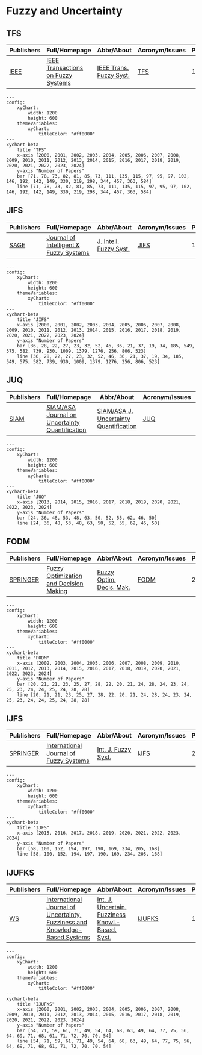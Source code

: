 # Fuzzy and Uncertainty

## TFS

|Publishers|Full/Homepage|Abbr/About|Acronym/Issues|Period/DBLP|Top/Early|CCF|CAS|JCR|IF|Keywords/Google|
|-         |-            |-         |-             |-          |-        |-  |-  |-  |- |-              |
|[IEEE](https://ieeexplore.ieee.org/)|[IEEE Transactions on Fuzzy Systems](https://ieeexplore.ieee.org/xpl/RecentIssue.jsp?punumber=91)|[IEEE Trans. Fuzzy Syst.](https://ieeexplore.ieee.org/xpl/aboutJournal.jsp?punumber=91)|[TFS](https://ieeexplore.ieee.org/xpl/issues?punumber=91&isnumber=10336246)|1993 -|[True](https://ieeexplore.ieee.org/xpl/tocresult.jsp?isnumber=4358784)|B|1|Q1|10.8|[Fuzzy and Uncertainty](https://www.google.com/search?q=Fuzzy+and+Uncertainty)|

```mermaid
---
config:
    xyChart:
        width: 1200
        height: 600
    themeVariables:
        xyChart:
            titleColor: "#ff0000"
---
xychart-beta
    title "TFS"
    x-axis [2000, 2001, 2002, 2003, 2004, 2005, 2006, 2007, 2008, 2009, 2010, 2011, 2012, 2013, 2014, 2015, 2016, 2017, 2018, 2019, 2020, 2021, 2022, 2023, 2024]
    y-axis "Number of Papers"
    bar [71, 78, 73, 82, 81, 85, 73, 111, 135, 115, 97, 95, 97, 102, 146, 192, 142, 149, 330, 219, 298, 344, 457, 363, 584]
    line [71, 78, 73, 82, 81, 85, 73, 111, 135, 115, 97, 95, 97, 102, 146, 192, 142, 149, 330, 219, 298, 344, 457, 363, 584]
```

## JIFS

|Publishers|Full/Homepage|Abbr/About|Acronym/Issues|Period/DBLP|Top/Early|CCF|CAS|JCR|IF|Keywords/Google|
|-         |-            |-         |-             |-          |-        |-  |-  |-  |- |-              |
|[SAGE](https://www.sagepub.com/)|[Journal of Intelligent & Fuzzy Systems](https://journals.sagepub.com/home/ifs)|[J. Intell. Fuzzy Syst.](https://journals.sagepub.com/overview-metric/IFS?)|[JIFS](https://journals.sagepub.com/loi/ifs)|1993 -|False||4|Q4|1.2|[Fuzzy Systems](https://www.google.com/search?q=Fuzzy+Systems)|

```mermaid
---
config:
    xyChart:
        width: 1200
        height: 600
    themeVariables:
        xyChart:
            titleColor: "#ff0000"
---
xychart-beta
    title "JIFS"
    x-axis [2000, 2001, 2002, 2003, 2004, 2005, 2006, 2007, 2008, 2009, 2010, 2011, 2012, 2013, 2014, 2015, 2016, 2017, 2018, 2019, 2020, 2021, 2022, 2023, 2024]
    y-axis "Number of Papers"
    bar [36, 28, 22, 27, 23, 32, 52, 46, 36, 21, 37, 19, 34, 185, 549, 575, 582, 739, 930, 1009, 1379, 1276, 256, 806, 523]
    line [36, 28, 22, 27, 23, 32, 52, 46, 36, 21, 37, 19, 34, 185, 549, 575, 582, 739, 930, 1009, 1379, 1276, 256, 806, 523]
```

## JUQ

|Publishers|Full/Homepage|Abbr/About|Acronym/Issues|Period/DBLP|Top/Early|CCF|CAS|JCR|IF|Keywords/Google|
|-         |-            |-         |-             |-          |-        |-  |-  |-  |- |-              |
|[SIAM](https://epubs.siam.org)|[SIAM/ASA Journal on Uncertainty Quantification](https://epubs.siam.org/journal/sjuqa3)|[SIAM/ASA J. Uncertainty Quantification](https://epubs.siam.org/journal/juq/about)|[JUQ](https://epubs.siam.org/loi/sjuqa3)|2013 -|False||3|Q2|2.2|[Fuzzy and Uncertainty](https://www.google.com/search?q=Fuzzy+and+Uncertainty)|

```mermaid
---
config:
    xyChart:
        width: 1200
        height: 600
    themeVariables:
        xyChart:
            titleColor: "#ff0000"
---
xychart-beta
    title "JUQ"
    x-axis [2013, 2014, 2015, 2016, 2017, 2018, 2019, 2020, 2021, 2022, 2023, 2024]
    y-axis "Number of Papers"
    bar [24, 36, 48, 53, 48, 63, 50, 52, 55, 62, 46, 50]
    line [24, 36, 48, 53, 48, 63, 50, 52, 55, 62, 46, 50]
```

## FODM

|Publishers|Full/Homepage|Abbr/About|Acronym/Issues|Period/DBLP|Top/Early|CCF|CAS|JCR|IF|Keywords/Google|
|-         |-            |-         |-             |-          |-        |-  |-  |-  |- |-              |
|[SPRINGER](https://www.springer.com/)|[Fuzzy Optimization and Decision Making](https://www.springer.com/journal/10700)|[Fuzzy Optim. Decis. Mak.](https://www.springer.com/journal/10700/aims-and-scope)|[FODM](https://link.springer.com/journal/10700/volumes-and-issues)|2002 -|False||3|Q1|4.9|[Fuzzy and Uncertainty](https://www.google.com/search?q=Fuzzy+and+Uncertainty)|

```mermaid
---
config:
    xyChart:
        width: 1200
        height: 600
    themeVariables:
        xyChart:
            titleColor: "#ff0000"
---
xychart-beta
    title "FODM"
    x-axis [2002, 2003, 2004, 2005, 2006, 2007, 2008, 2009, 2010, 2011, 2012, 2013, 2014, 2015, 2016, 2017, 2018, 2019, 2020, 2021, 2022, 2023, 2024]
    y-axis "Number of Papers"
    bar [20, 21, 21, 23, 25, 27, 28, 22, 20, 21, 24, 28, 24, 23, 24, 25, 23, 24, 24, 25, 24, 28, 28]
    line [20, 21, 21, 23, 25, 27, 28, 22, 20, 21, 24, 28, 24, 23, 24, 25, 23, 24, 24, 25, 24, 28, 28]
```

## IJFS

|Publishers|Full/Homepage|Abbr/About|Acronym/Issues|Period/DBLP|Top/Early|CCF|CAS|JCR|IF|Keywords/Google|
|-         |-            |-         |-             |-          |-        |-  |-  |-  |- |-              |
|[SPRINGER](https://www.springer.com/)|[International Journal of Fuzzy Systems](https://www.springer.com/journal/40815)|[Int. J. Fuzzy Syst.](https://www.springer.com/journal/40815/aims-and-scope)|[IJFS](https://link.springer.com/journal/40815/volumes-and-issues)|2015 -|False||4|Q2|3.1|[Fuzzy and Uncertainty](https://www.google.com/search?q=Fuzzy+and+Uncertainty)|

```mermaid
---
config:
    xyChart:
        width: 1200
        height: 600
    themeVariables:
        xyChart:
            titleColor: "#ff0000"
---
xychart-beta
    title "IJFS"
    x-axis [2015, 2016, 2017, 2018, 2019, 2020, 2021, 2022, 2023, 2024]
    y-axis "Number of Papers"
    bar [58, 100, 152, 194, 197, 190, 169, 234, 205, 168]
    line [58, 100, 152, 194, 197, 190, 169, 234, 205, 168]
```

## IJUFKS

|Publishers|Full/Homepage|Abbr/About|Acronym/Issues|Period/DBLP|Top/Early|CCF|CAS|JCR|IF|Keywords/Google|
|-         |-            |-         |-             |-          |-        |-  |-  |-  |- |-              |
|[WS](https://worldscientific.com/)|[International Journal of Uncertainty, Fuzziness and Knowledge-Based Systems](https://worldscientific.com/worldscinet/ijufks)|[Int. J. Uncertain. Fuzziness Knowl.-Based. Syst.](https://worldscientific.com/page/ijufks/aims-scope)|[IJUFKS](https://worldscientific.com/loi/ijufks)|1993 -|False||4|Q4|1.0|[Fuzzy Systems](https://www.google.com/search?q=Fuzzy+Systems); [Knowledge-Based Systems](https://www.google.com/search?q=Knowledge-Based+Systems)|

```mermaid
---
config:
    xyChart:
        width: 1200
        height: 600
    themeVariables:
        xyChart:
            titleColor: "#ff0000"
---
xychart-beta
    title "IJUFKS"
    x-axis [2000, 2001, 2002, 2003, 2004, 2005, 2006, 2007, 2008, 2009, 2010, 2011, 2012, 2013, 2014, 2015, 2016, 2017, 2018, 2019, 2020, 2021, 2022, 2023, 2024]
    y-axis "Number of Papers"
    bar [54, 71, 59, 61, 71, 49, 54, 64, 68, 63, 49, 64, 77, 75, 56, 64, 69, 71, 68, 61, 71, 72, 70, 70, 54]
    line [54, 71, 59, 61, 71, 49, 54, 64, 68, 63, 49, 64, 77, 75, 56, 64, 69, 71, 68, 61, 71, 72, 70, 70, 54]
```


